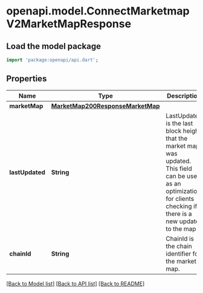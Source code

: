 # openapi.model.ConnectMarketmapV2MarketMapResponse

## Load the model package
```dart
import 'package:openapi/api.dart';
```

## Properties
Name | Type | Description | Notes
------------ | ------------- | ------------- | -------------
**marketMap** | [**MarketMap200ResponseMarketMap**](MarketMap200ResponseMarketMap.md) |  | [optional] 
**lastUpdated** | **String** | LastUpdated is the last block height that the market map was updated. This field can be used as an optimization for clients checking if there is a new update to the map. | [optional] 
**chainId** | **String** | ChainId is the chain identifier for the market map. | [optional] 

[[Back to Model list]](../README.md#documentation-for-models) [[Back to API list]](../README.md#documentation-for-api-endpoints) [[Back to README]](../README.md)


